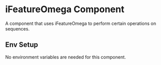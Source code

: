 # iFeatureOmega Component

A component that uses iFeatureOmega to perform certain operations on sequences.

## Env Setup

No environment variables are needed for this component.
